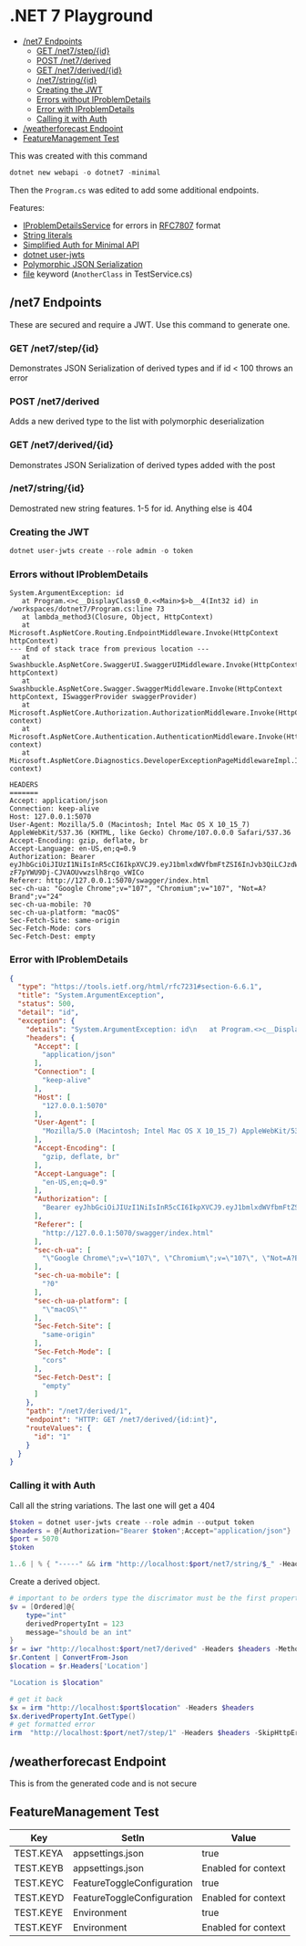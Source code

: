 # .NET 7 Playground <!-- omit in toc -->

- [/net7 Endpoints](#net7-endpoints)
  - [GET /net7/step/{id}](#get-net7stepid)
  - [POST /net7/derived](#post-net7derived)
  - [GET /net7/derived/{id}](#get-net7derivedid)
  - [/net7/string/{id}](#net7stringid)
  - [Creating the JWT](#creating-the-jwt)
  - [Errors without IProblemDetails](#errors-without-iproblemdetails)
  - [Error with IProblemDetails](#error-with-iproblemdetails)
  - [Calling it with Auth](#calling-it-with-auth)
- [/weatherforecast Endpoint](#weatherforecast-endpoint)
- [FeatureManagement Test](#featuremanagement-test)

This was created with this command

```powershell
dotnet new webapi -o dotnet7 -minimal
```

Then the `Program.cs` was edited to add some additional endpoints.

Features:

- [IProblemDetailsService](https://devblogs.microsoft.com/dotnet/asp-net-core-updates-in-dotnet-7-preview-7/#new-problem-details-service) for errors in [RFC7807](https://www.rfc-editor.org/rfc/rfc7807) format
- [String literals](https://learn.microsoft.com/en-us/dotnet/csharp/programming-guide/strings/#raw-string-literals)
- [Simplified Auth for Minimal API](https://auth0.com/blog/whats-new-in-dotnet-7-for-authentication-and-authorization/)
- [dotnet user-jwts](https://learn.microsoft.com/en-us/aspnet/core/security/authentication/jwt-authn)
- [Polymorphic JSON Serialization](https://devblogs.microsoft.com/dotnet/system-text-json-in-dotnet-7/#type-hierarchies)
- [file](https://learn.microsoft.com/en-us/dotnet/csharp/language-reference/keywords/file) keyword (`AnotherClass` in TestService.cs)

## /net7 Endpoints

These are secured and require a JWT. Use this command to generate one.

### GET /net7/step/{id}

Demonstrates JSON Serialization of derived types and if id < 100 throws an error

### POST /net7/derived

Adds a new derived type to the list with polymorphic deserialization

### GET /net7/derived/{id}

Demonstrates JSON Serialization of derived types added with the post

### /net7/string/{id}

Demostrated new string features. 1-5 for id. Anything else is 404

### Creating the JWT

```powershell
dotnet user-jwts create --role admin -o token
```

### Errors without IProblemDetails

```text
System.ArgumentException: id
   at Program.<>c__DisplayClass0_0.<<Main>$>b__4(Int32 id) in /workspaces/dotnet7/Program.cs:line 73
   at lambda_method3(Closure, Object, HttpContext)
   at Microsoft.AspNetCore.Routing.EndpointMiddleware.Invoke(HttpContext httpContext)
--- End of stack trace from previous location ---
   at Swashbuckle.AspNetCore.SwaggerUI.SwaggerUIMiddleware.Invoke(HttpContext httpContext)
   at Swashbuckle.AspNetCore.Swagger.SwaggerMiddleware.Invoke(HttpContext httpContext, ISwaggerProvider swaggerProvider)
   at Microsoft.AspNetCore.Authorization.AuthorizationMiddleware.Invoke(HttpContext context)
   at Microsoft.AspNetCore.Authentication.AuthenticationMiddleware.Invoke(HttpContext context)
   at Microsoft.AspNetCore.Diagnostics.DeveloperExceptionPageMiddlewareImpl.Invoke(HttpContext context)

HEADERS
=======
Accept: application/json
Connection: keep-alive
Host: 127.0.0.1:5070
User-Agent: Mozilla/5.0 (Macintosh; Intel Mac OS X 10_15_7) AppleWebKit/537.36 (KHTML, like Gecko) Chrome/107.0.0.0 Safari/537.36
Accept-Encoding: gzip, deflate, br
Accept-Language: en-US,en;q=0.9
Authorization: Bearer eyJhbGciOiJIUzI1NiIsInR5cCI6IkpXVCJ9.eyJ1bmlxdWVfbmFtZSI6InJvb3QiLCJzdWIiOiJyb290IiwianRpIjoiY2Q1OGVhNzYiLCJyb2xlIjoiYWRtaW4iLCJhdWQiOlsiaHR0cDovL2xvY2FsaG9zdDo2NDQ5NSIsImh0dHBzOi8vbG9jYWxob3N0OjQ0MzU2IiwiaHR0cDovL2xvY2FsaG9zdDo1MDcwIiwiaHR0cHM6Ly9sb2NhbGhvc3Q6NzE3MSJdLCJuYmYiOjE2Njg3MDg4OTEsImV4cCI6MTY3NjY1NzY5MSwiaWF0IjoxNjY4NzA4ODkyLCJpc3MiOiJkb3RuZXQtdXNlci1qd3RzIn0.BZzAHxIQM-zF7pYWU9Dj-CJVAOUvwzslh8rqo_vWICo
Referer: http://127.0.0.1:5070/swagger/index.html
sec-ch-ua: "Google Chrome";v="107", "Chromium";v="107", "Not=A?Brand";v="24"
sec-ch-ua-mobile: ?0
sec-ch-ua-platform: "macOS"
Sec-Fetch-Site: same-origin
Sec-Fetch-Mode: cors
Sec-Fetch-Dest: empty
```

### Error with IProblemDetails

```json
{
  "type": "https://tools.ietf.org/html/rfc7231#section-6.6.1",
  "title": "System.ArgumentException",
  "status": 500,
  "detail": "id",
  "exception": {
    "details": "System.ArgumentException: id\n   at Program.<>c__DisplayClass0_0.<<Main>$>b__4(Int32 id) in /workspaces/dotnet7/Program.cs:line 73\n   at lambda_method3(Closure, Object, HttpContext)\n   at Microsoft.AspNetCore.Routing.EndpointMiddleware.Invoke(HttpContext httpContext)\n--- End of stack trace from previous location ---\n   at Swashbuckle.AspNetCore.SwaggerUI.SwaggerUIMiddleware.Invoke(HttpContext httpContext)\n   at Swashbuckle.AspNetCore.Swagger.SwaggerMiddleware.Invoke(HttpContext httpContext, ISwaggerProvider swaggerProvider)\n   at Microsoft.AspNetCore.Authorization.AuthorizationMiddleware.Invoke(HttpContext context)\n   at Microsoft.AspNetCore.Authentication.AuthenticationMiddleware.Invoke(HttpContext context)\n   at Microsoft.AspNetCore.Diagnostics.DeveloperExceptionPageMiddlewareImpl.Invoke(HttpContext context)",
    "headers": {
      "Accept": [
        "application/json"
      ],
      "Connection": [
        "keep-alive"
      ],
      "Host": [
        "127.0.0.1:5070"
      ],
      "User-Agent": [
        "Mozilla/5.0 (Macintosh; Intel Mac OS X 10_15_7) AppleWebKit/537.36 (KHTML, like Gecko) Chrome/107.0.0.0 Safari/537.36"
      ],
      "Accept-Encoding": [
        "gzip, deflate, br"
      ],
      "Accept-Language": [
        "en-US,en;q=0.9"
      ],
      "Authorization": [
        "Bearer eyJhbGciOiJIUzI1NiIsInR5cCI6IkpXVCJ9.eyJ1bmlxdWVfbmFtZSI6InJvb3QiLCJzdWIiOiJyb290IiwianRpIjoiNTM5M2E5ZDQiLCJyb2xlIjoiYWRtaW4iLCJhdWQiOlsiaHR0cDovL2xvY2FsaG9zdDo2NDQ5NSIsImh0dHBzOi8vbG9jYWxob3N0OjQ0MzU2IiwiaHR0cDovL2xvY2FsaG9zdDo1MDcwIiwiaHR0cHM6Ly9sb2NhbGhvc3Q6NzE3MSJdLCJuYmYiOjE2Njg3MDgyMTUsImV4cCI6MTY3NjY1NzAxNSwiaWF0IjoxNjY4NzA4MjE2LCJpc3MiOiJkb3RuZXQtdXNlci1qd3RzIn0.me8ZkF5gl1cLokPCOFfPNOspGytAAQb5ElR2C5mF5nA"
      ],
      "Referer": [
        "http://127.0.0.1:5070/swagger/index.html"
      ],
      "sec-ch-ua": [
        "\"Google Chrome\";v=\"107\", \"Chromium\";v=\"107\", \"Not=A?Brand\";v=\"24\""
      ],
      "sec-ch-ua-mobile": [
        "?0"
      ],
      "sec-ch-ua-platform": [
        "\"macOS\""
      ],
      "Sec-Fetch-Site": [
        "same-origin"
      ],
      "Sec-Fetch-Mode": [
        "cors"
      ],
      "Sec-Fetch-Dest": [
        "empty"
      ]
    },
    "path": "/net7/derived/1",
    "endpoint": "HTTP: GET /net7/derived/{id:int}",
    "routeValues": {
      "id": "1"
    }
  }
}
```

### Calling it with Auth

Call all the string variations. The last one will get a 404

```powershell
$token = dotnet user-jwts create --role admin --output token
$headers = @{Authorization="Bearer $token";Accept="application/json"}
$port = 5070
$token

1..6 | % { "-----" && irm "http://localhost:$port/net7/string/$_" -Headers $headers }
```

Create a derived object.

```powershell
# important to be orders type the discrimator must be the first property
$v = [Ordered]@{
    type="int"
    derivedPropertyInt = 123
    message="should be an int"
}
$r = iwr "http://localhost:$port/net7/derived" -Headers $headers -Method Post -Body ($v |ConvertTo-Json -Depth 10) -ContentType "application/json"
$r.Content | ConvertFrom-Json
$location = $r.Headers['Location']

"Location is $location"

# get it back
$x = irm "http://localhost:$port$location" -Headers $headers
$x.derivedPropertyInt.GetType()
# get formatted error
irm  "http://localhost:$port/net7/step/1" -Headers $headers -SkipHttpErrorCheck
```
## /weatherforecast Endpoint

This is from the generated code and is not secure

## FeatureManagement Test

| Key       | SetIn                      | Value               |
| --------- | -------------------------- | ------------------- |
| TEST.KEYA | appsettings.json           | true                |
| TEST.KEYB | appsettings.json           | Enabled for context |
| TEST.KEYC | FeatureToggleConfiguration | true                |
| TEST.KEYD | FeatureToggleConfiguration | Enabled for context |
| TEST.KEYE | Environment                | true                |
| TEST.KEYF | Environment                | Enabled for context |

